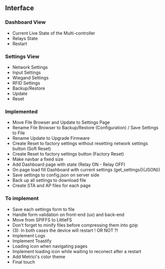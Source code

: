 ## Interface

### Dashboard View

- Current Live State of the Multi-controller
- Relays State
- Restart

### Settings View

- Network Settings
- Input Settings
- Wiegand Settings
- RFID Settings
- Backup/Restore
- Update
- Reset

### Implemented

- Move File Browser and Update to Settings Page
- Rename File Browser to Backup/Restore (Configuration) / Save Settings to File
- Rename Update to Upgrade Firmware
- Create Reset to factory settings without resetting network settings button (Soft Reset)
- Create Reset to factory settings button (Factory Reset)
- Make navbar a fixed size
- Add Dashboard page with state (Relay ON - Relay OFF)
- On page load fill Dashboard with current settings (get_settings(){JSON})
- Save settings to config.json on server side
- Back up all settings to download file
- Create STA and AP files for each page

### To implement

- Save each settings form to file
- Handle form validation on front-end (ux) and back-end
- Move from SPIFFS to LittleFS
- Don't forget to minify files before compressing them into gzip
- (3): In both cases the device will restart ! OR NOT ?!
- Implement Logs
- Implement Toastify
- Loading icon when navigating pages
- Implement loading icon while waiting to reconect after a restart
- Add Metrici's color theme
- Final touch